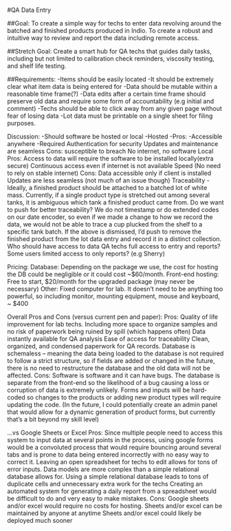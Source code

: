 #QA Data Entry

##Goal: To create a simple way for techs to enter data revolving around the batched and finished products produced in Indio. To create a robust and intuitive way to review and report the data including remote access.

##Stretch Goal: Create a smart hub for QA techs that guides daily tasks, including but not limited to calibration check reminders, viscosity testing, and shelf life testing.

##Requirements: -Items should be easily located -It should be extremely clear what item data is being entered for -Data should be mutable within a reasonable time frame(?) -Data edits after a certain time frame should preserve old data and require some form of accountability (e.g initial and comment) -Techs should be able to click away from any given page without fear of losing data -Lot data must be printable on a single sheet for filing purposes.

Discussion: -Should software be hosted or local -Hosted -Pros: -Accessible anywhere -Required Authentication for security Updates and maintenance are seamless Cons: susceptible to breach No internet, no software Local Pros: Access to data will require the software to be installed locally(extra secure) Continuous access even if internet is not available Speed (No need to rely on stable internet) Cons: Data accessible only if client is installed Updates are less seamless (not much of an issue though) Traceability - Ideally, a finished product should be attached to a batched lot of white mass. Currently, if a single product type is stretched out among several tanks, it is ambiguous which tank a finished product came from. Do we want to push for better traceability? We do not timestamp or do extended codes on our date encoder, so even if we made a change to how we record the data, we would not be able to trace a cup plucked from the shelf to a specific tank batch. If the above is dismissed, I’d push to remove the finished product from the lot data entry and record it in a distinct collection. Who should have access to data QA techs full access to entry and reports? Some users limited access to only reports? (e.g Sherry)

Pricing: Database: Depending on the package we use, the cost for hosting the DB could be negligible or it could cost ~$60/month. Front-end hosting: Free to start, $20/month for the upgraded package (may never be necessary) Other: Fixed computer for lab. It doesn’t need to be anything too powerful, so including monitor, mounting equipment, mouse and keyboard, ~ $400

Overall Pros and Cons (versus current pen and paper): Pros: Quality of life improvement for lab techs. Including more space to organize samples and no risk of paperwork being ruined by spill (which happens often) Data instantly available for QA analysis Ease of access for traceability Clean, organized, and condensed paperwork for QA records. Database is schemaless – meaning the data being loaded to the database is not required to follow a strict structure, so if fields are added or changed in the future, there is no need to restructure the database and the old data will not be affected. Cons: Software is software and it can have bugs. The database is separate from the front-end so the likelihood of a bug causing a loss or corruption of data is extremely unlikely. Forms and inputs will be hard-coded so changes to the products or adding new product types will require updating the code. (In the future, I could potentially create an admin panel that would allow for a dynamic generation of product forms, but currently that’s a bit beyond my skill level)

…vs Google Sheets or Excel Pros: Since multiple people need to access this system to input data at several points in the process, using google forms would be a convoluted process that would require bouncing around several tabs and is prone to data being entered incorrectly with no easy way to correct it. Leaving an open spreadsheet for techs to edit allows for tons of error inputs. Data models are more complex than a simple relational database allows for. Using a simple relational database leads to tons of duplicate cells and unnecessary extra work for the techs Creating an automated system for generating a daily report from a spreadsheet would be difficult to do and very easy to make mistakes. Cons: Google sheets and/or excel would require no costs for hosting. Sheets and/or excel can be maintained by anyone at anytime Sheets and/or excel could likely be deployed much sooner
